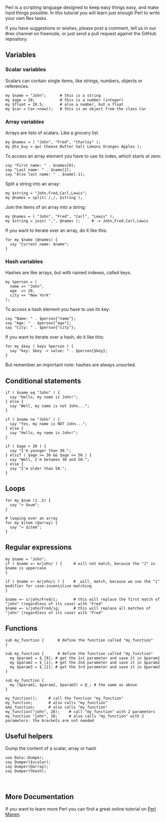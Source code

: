 Perl is a scripting language designed to keep easy things easy, and make hard things possible. In this tutorial you will learn just enough Perl to write your own Rex tasks.

If you have suggestions or wishes, please post a comment, tell us in our \#rex channel on freenode, or just send a pull request against the GitHub repository.

## Variables

### Scalar variables

Scalars can contain single items, like strings, numbers, objects or references.

    my $name = "John";      # this is a string
    my $age = 28;           # this is a number (integer)
    my $float = 28.5;       # also a number, but a float
    my $car = Car->new();   # this is an object from the class Car

### Array variables

Arrays are lists of scalars. Like a grocery list.

    my @names = ( "John", "Fred", "Charley" );
    my @to_buy = qw( Cheese Butter Salt Lemons Oranges Apples );

To access an array element you have to use its index, which starts at zero:

    say "First name: " . $names[0];
    say "Last name: " . $name[2];
    say "Also last name: " . $name[-1];

Split a string into an array:

    my $string = "John,Fred,Carl,Lewis";
    my @names = split( /,/, $string );

Join the items of an array into a string:

    my @names = ( "John", "Fred", "Carl", "Lewis" );
    my $string = join( ",", @names );     # -> John,Fred,Carl,Lewis

If you want to iterate over an array, do it like this:

    for my $name (@names) {
      say "Current name: $name";
    }

### Hash variables

Hashes are like arrays, but with named indexes, called keys.

    my %person = (
      name => "John",
      age  => 28,
      city => "New York"
    );

To access a hash element you have to use its key:

    say "Name: " . $person{"name"};
    say "Age: " . $person{"age"};
    say "City: " . $person{"city"};

If you want to iterate over a hash, do it like this:

    for my $key ( keys %person ) {
      say "key: $key -> value: " . $person{$key};
    }

But remember an important note: hashes are always unsorted.

## Conditional statements

    if ( $name eq "John" ) {
      say "Hello, my name is John!";
    } else {
      say "Well, my name is not John...";
    }

    if ( $name ne "John" ) {
      say "Yes, my name is NOT John...";
    } else {
      say "Hello, my name is John!";
    }

    if ( $age < 30 ) {
      say "I'm younger than 30.";
    } elsif ( $age >= 30 && $age <= 50 ) {
      say "Well, I'm between 30 and 50.";
    } else {
      say "I'm older than 50.";
    } 

## Loops

    for my $num (1..5) {
      say "> $num";
    }

    # looping over an array
    for my $item (@array) {
      say "> $item";
    } 

## Regular expressions

    my $name = "John";
    if ( $name =~ m/john/ ) {     # will not match, because the "J" in $name is uppercase
    }

    if ( $name =~ m/john/i ) {    # _will_ match, because we use the "i" modifier for case-insensitive matching
    }

    $name =~ s/john/Fred/i;       # this will replace the first match of "john" (regardless of its case) with "Fred"
    $name =~ s/john/Fred/ig;      # this will replace all matches of "john" (regardless of its case) with "Fred"

## Functions

    sub my_function {      # define the function called "my_function"
    }

    sub my_function {      # define the function called "my_function" 
      my $param1 = $_[0]; # get the 1st parameter and save it in $param1
      my $param2 = $_[1]; # get the 2nd parameter and save it in $param2
      my $param3 = $_[2]; # get the 3rd parameter and save it in $param3
    }

    sub my_function {
      my ($param1, $param2, $param3) = @_; # the same as above
    }

    my_function();     # call the function "my_function"
    my_function;       # also calls "my_function"
    &my_function;      # also calls "my_function"
    my_function("john", 28);    # call "my_function" with 2 parameters
    my_function "john", 28;     # also calls "my_function" with 2 parameters: the brackets are not needed

## Useful helpers

Dump the content of a scalar, array or hash

    use Data::Dumper;
    say Dumper($scalar);
    say Dumper(@array);
    say Dumper(%hash);

 

## More Documentation

If you want to learn more Perl you can find a great online tutorial on [Perl Maven](http://perlmaven.com/perl-tutorial).

 
